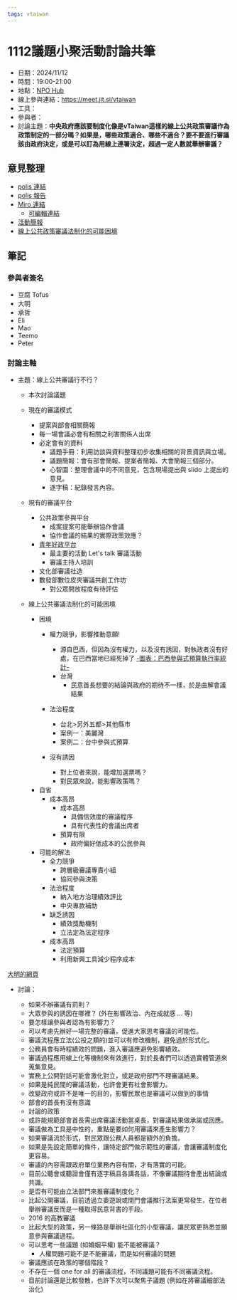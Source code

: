 ```yaml
---
tags: vtaiwan 
---
```

# 1112議題小聚活動討論共筆
- 日期：2024/11/12
- 時間：19:00-21:00
- 地點：[NPO Hub](https://maps.app.goo.gl/sd8yENxAFBFiQTC67)
- 線上參與連結：https://meet.jit.si/vtaiwan
- 工具：
- 參與者：
- 討論主題：**中央政府應該要制度化像是vTaiwan這樣的線上公共政策審議作為政策制定的一部分嗎？如果是，哪些政策適合、哪些不適合？要不要進行審議該由政府決定，或是可以訂為用線上連署決定，超過一定人數就舉辦審議？**

## 意見整理
- [polis 連結](https://polis.tw/23hdpknnmh)
- [polis 報告](https://polis.tw/report/r7xrbjj7brcxmcfmeun2ugp3i4)
- [Miro 連結](https://miro.com/app/board/uXjVLOFpzOo=/?share_link_id=82085025267)
    - [可編輯連結](https://miro.com/welcomeonboard/SGdrYlREVGJjcEd0UVg1SmNiTDQ4MU92VVYwOVA1WWRLS2NVRW5aM2NPREtPTTJxbnRnMGwyelNad1dJOTBWeXwzNDU4NzY0NjAyNDk4MTEzMzc5fDI=?share_link_id=801641817434)
- [活動簡報](https://docs.google.com/presentation/d/131Ae4cwKb81wYDg-E6LpBJ0snvFDJHdkUB51x5lus9M/edit?usp=sharing)
- [線上公共政策審議法制化的可能困境](https://docs.google.com/presentation/d/1msdOceVsvepULjznWTIEROtKej_gvW1S/edit?usp=sharing)

## 筆記 

### 參與者簽名
- 豆腐 Tofus
- 大明
- 承哲
- Eli
- Mao
- Teemo
- Peter

### 討論主軸
- 主題：線上公共審議行不行？
    - 本次討論議題 
    - 現在的審議模式
        - 提案與部會相關簡報
        - 每一場會議必會有相關之利害關係人出席
        - 必定會有的資料
            - 議題手冊：利用訪談與資料整理初步收集相關的背景資訊與立場。
            - 議題簡報：會有部會簡報、提案者簡報、大會簡報三個部分。
            - 心智圖：整理會議中的不同意見，包含現場提出與 slido 上提出的意見。
            - 逐字稿：紀錄發言內容。

    - 現有的審議平台 
        - 公共政策參與平台
            - 成案提案可能舉辦協作會議
            - 協作會議的結果的實際政策效應？
        - [青年好政平台](https://youthhub.yda.gov.tw/)
            - 最主要的活動 Let's talk 審議活動 
            - 審議主持人培訓
        - 文化部審議社造
        - 數發部數位皮夾審議共創工作坊
            - 對公眾開放程度有待評估
    - 線上公共審議法制化的可能困境
        - 困境
            - 權力競爭，影響推動意願!

                - 源自巴西，但因為沒有權力，以及沒有誘因，對執政者沒有好處，在巴西當地已經死掉了
[-圖表：巴西參與式預算執行率統計-](https://s3-ap-northeast-1.amazonaws.com/g0v-hackmd-images/uploads/upload_1e7ca8d645bf18bc2e8c441ff9f6a66b.png)
                - 台灣
                    - 民意首長想要的結論與政府的期待不一樣，於是曲解會議結果
            - 法治程度
                - 台北>另外五都>其他縣市
                - 案例一：美麗灣
                - 案例二：台中參與式預算
            - 沒有誘因
                - 對上位者來說，能增加選票嗎？
                - 對民眾來說，能影響政策嗎？
        - 自省
            - 成本高昂
                - 成本高昂
                    - 具備信效度的審議程序
                    - 具有代表性的會議出席者
                - 預算有限
                    - 政府偏好低成本的公民參與
        - 可能的解法
            - 全力競爭
                - 跨層級審議專責小組
                - 協同參與決策
            - 法治程度
                - 納入地方治理績效評比
                - 中央專款補助
            - 缺乏誘因
                - 績效獎勵機制
                - 立法定為法定程序
            - 成本高昂
                - 法定預算
                - 利用新興工具減少程序成本

[大明的網頁](https://dia.tw/)



- 討論：

  - 如果不辦審議有罰則？
  - 大眾參與的誘因在哪裡？ (外在影響政治、內在成就感 ... 等)
  - 要怎樣讓參與者認為有影響力？
  - 可以考慮先辦好一場完整的審議，促進大家思考審議的可能性。
  - 審議流程應立法(公投之類的)並可以有修改機制，避免過於形式化。
  - 公務員會有時程績效的問題，進入審議應避免影響績效。
  - 審議過程應用線上化等機制來有效進行，對於長者們可以透過實體管道來蒐集意見。
  - 實務上公開對話可能會激化對立，或是政府部門不理審議結果。
  - 如果是純民間的審議活動，也許會更有社會影響力。
  - 改變政府或許不是唯一的目的，影響民眾也是審議可以做到的事情
  - 部會的首長有沒有意識
  - 討論的政策
  - 或許能規範部會首長需出席審議活動當桌長，對審議結果做承諾或回應。
  - 審議做為工具是中性的，重點是要如何用審議來產生影響力？
  - 如果審議流於形式，對民眾跟公務人員都是額外的負擔。
  - 如果是先設定簡單的條件，讓特定部門做示範性的審議，會讓審議制度化更容易。
  - 審議的內容需跟政府單位業務內容有關，才有落實的可能。
  - 目前公聽會或聽證會僅有逐字稿且各講各話，不像審議期待會產出結論或共識。
  - 是否有可能由立法部門來推審議制度化？
  - 比起公開審議，目前透過立委遊說或閉門會議推行法案更常發生，在位者舉辦審議反而是一種取得民意背書的手段。
  - 2016 的高教審議
  - 比起大型的政策，另一條路是舉辦社區化的小型審議，讓民眾更熟悉並願意參與審議過程。
  - 可以思考一些議題 (如婚姻平權) 能不能被審議？
      - 人權問題可能不是不能審議，而是如何審議的問題
  - 審議應該在政策的哪個階段？
  - 不存在一個 one for all 的審議流程，不同議題可能有不同審議流程。
  - 目前討論還是比較發散，也許下次可以聚焦子議題 (例如在將審議細部法治化)
